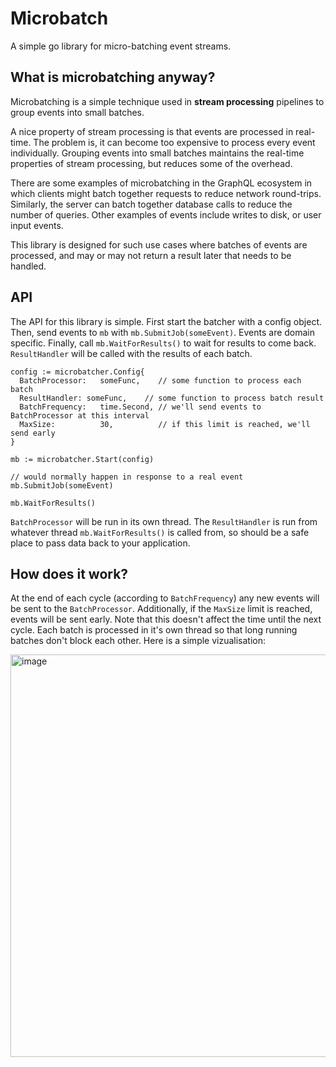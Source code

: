 # Microbatch

A simple go library for micro-batching event streams.

## What is microbatching anyway?

Microbatching is a simple technique used in **stream processing** pipelines to group events into small batches.

A nice property of stream processing is that events are processed in real-time. The problem is, it can become too expensive to process every event individually. Grouping events into small batches maintains the real-time properties of stream processing, but reduces some of the overhead.

There are some examples of microbatching in the GraphQL ecosystem in which clients might batch together requests to reduce network round-trips. Similarly, the server can batch together database calls to reduce the number of queries. Other examples of events include writes to disk, or user input events.

This library is designed for such use cases where batches of events are processed, and may or may not return a result later that needs to be handled.

## API

The API for this library is simple. First start the batcher with a config object. Then, send events to `mb` with `mb.SubmitJob(someEvent)`. Events are domain specific. Finally, call `mb.WaitForResults()` to wait for results to come back. `ResultHandler` will be called with the results of each batch.

```
config := microbatcher.Config{
  BatchProcessor:   someFunc,    // some function to process each batch
  ResultHandler: someFunc,    // some function to process batch result
  BatchFrequency:   time.Second, // we'll send events to BatchProcessor at this interval
  MaxSize:          30,          // if this limit is reached, we'll send early
}

mb := microbatcher.Start(config)

// would normally happen in response to a real event
mb.SubmitJob(someEvent)

mb.WaitForResults()
```

`BatchProcessor` will be run in its own thread. The `ResultHandler` is run from whatever thread `mb.WaitForResults()` is called from, so should be a safe place to pass data back to your application.

## How does it work?

At the end of each cycle (according to `BatchFrequency`) any new events will be sent to the `BatchProcessor`. Additionally, if the `MaxSize` limit is reached, events will be sent early. Note that this doesn't affect the time until the next cycle. Each batch is processed in it's own thread so that long running batches don't block each other. Here is a simple vizualisation:

<img width="644" alt="image" src="https://github.com/felixsebastian/microbatch/assets/30063980/2fb682e5-baea-40ba-869d-4769fb987138">

